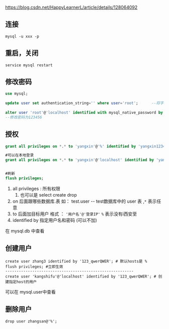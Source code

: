 
https://blog.csdn.net/HappyLearnerL/article/details/128064092

## 连接

`mysql -u xxx -p`

## 重启，关闭

`service mysql restart`

## 修改密码

```sql
use mysql; 
 
update user set authentication_string='' where user='root';      --将字段置为空
 
alter user 'root'@'localhost' identified with mysql_native_password by '123456';     
--修改密码为123456
```


## 授权

```sql
grant all privileges on *.* to 'yangxin'@'%' identified by 'yangxin123456' with grant option;

#可以在本地登录
grant all privileges on *.* to 'yangxin'@'localhost' identified by 'yangxin123456' with grant option;


#刷新
flush privileges;
```

1. all privileges : 所有权限
	1. 也可以是 select create drop
2. on 后面跟哪些数据库.表  如： test.user -- test数据库中的 user 表 ,`*` 表示任意
3. to 后面加目标用户  格式 ： `'用户名'@'登录IP'`  `%` 表示没有i西安至
4. identified by 指定用户名和密码 (可以不加)

在 mysql.db 中查看
## 创建用户

```mysql
create user zhang3 identified by '123_qwerQWER'; # 默认hosts是 % 
flush privileges; #立即生效
---------------------------------------------------------
create user 'kangshifu'@'localhost' identified by '123_qwerQWER'; # 创建指定host的用户
```

可以在 mysql.user中查看


## 删除用户

`drop user zhangsan@'%';`



